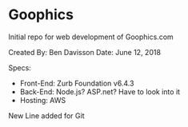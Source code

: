 # Goophics
Initial repo for web development of Goophics.com

Created By: Ben Davisson
Date:  June 12, 2018

Specs:
- Front-End: Zurb Foundation v6.4.3
- Back-End: Node.js? ASP.net? Have to look into it
- Hosting: AWS

New Line added for Git
